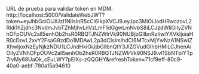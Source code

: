 

URL de prueba para validar token en MDM: http://localhost:5000/ValidateWebJWT?token=eyJhbGciOiJIUzI1NiIsInR5cCI6IkpXVCJ9.eyJpc3MiOiJodHRwczovL2Rldi1hZjdhc3NvdmJvbTZhMjhvLnVzLmF1dGgwLmNvbS8iLCJzdWIiOiIyZVNhOFpOUVc2all5enhOb2hsR0RBQTJNZWlrVk90NUBjbGllbnRzIiwiYXVkIjoiaHR0cDovL2xvY2FsaG9zdDo1MDAwL2p3dCIsImlhdCI6MTcxMjYwNzA1NSwiZXhwIjoxNzEyNjkzNDU1LCJndHkiOiJjbGllbnQtY3JlZGVudGlhbHMiLCJhenAiOiIyZVNhOFpOUVc2all5enhOb2hsR0RBQTJNZWlrVk90NSJ9.vl1SbNTblYTp7rvMy68UaOk_cEuLWY7pElXs-zGQGHY&refreshToken=71cf9eff-80c9-40a0-aebf-780a15a94610
